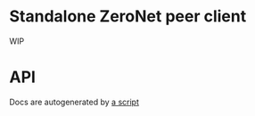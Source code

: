 # Standalone ZeroNet peer client
WIP

# API

Docs are autogenerated by [a script](/docs-gen/lib/index.js?raw=true)
